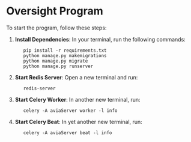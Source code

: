 # Oversight Program

To start the program, follow these steps:

1. **Install Dependencies**:
   In your terminal, run the following commands:
   ```
      pip install -r requirements.txt
      python manage.py makemigrations
      python manage.py migrate
      python manage.py runserver
   ```
3. **Start Redis Server**:
  Open a new terminal and run:
   ```
      redis-server
   ```
4. **Start Celery Worker**:
  In another new terminal, run:
   ```   
      celery -A aviaServer worker -l info
   ```
6. **Start Celery Beat**:
  In yet another new terminal, run:
   ```
      celery -A aviaServer beat -l info
   ```
